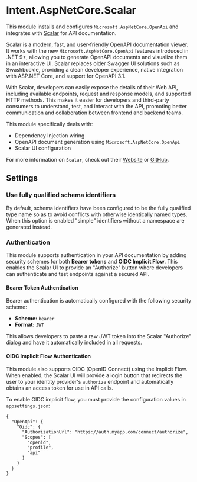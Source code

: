 ﻿# Intent.AspNetCore.Scalar

This module installs and configures `Microsoft.AspNetCore.OpenApi` and integrates with [Scalar](https://scalar.com/) for API documentation.

Scalar is a modern, fast, and user-friendly OpenAPI documentation viewer. It works with the new `Microsoft.AspNetCore.OpenApi` features introduced in .NET 9+, allowing you to generate OpenAPI documents and visualize them in an interactive UI. Scalar replaces older Swagger UI solutions such as Swashbuckle, providing a clean developer experience, native integration with ASP.NET Core, and support for OpenAPI 3.1. 

With Scalar, developers can easily expose the details of their Web API, including available endpoints, request and response models, and supported HTTP methods. This makes it easier for developers and third-party consumers to understand, test, and interact with the API, promoting better communication and collaboration between frontend and backend teams.

This module specifically deals with:

- Dependency Injection wiring
- OpenAPI document generation using `Microsoft.AspNetCore.OpenApi`
- Scalar UI configuration

For more information on `Scalar`, check out their [Website](https://scalar.com/) or [GitHub](https://github.com/scalar/scalar).

## Settings

### Use fully qualified schema identifiers

By default, schema identifiers have been configured to be the fully qualified type name so as to avoid conflicts with otherwise identically named types. When this option is enabled "simple" identifiers without a namespace are generated instead.

### Authentication

This module supports authentication in your API documentation by adding security schemes for both **Bearer tokens** and **OIDC Implicit Flow**. This enables the Scalar UI to provide an "Authorize" button where developers can authenticate and test endpoints against a secured API.

#### Bearer Token Authentication

Bearer authentication is automatically configured with the following security scheme:

- **Scheme:** `bearer`
- **Format:** `JWT`

This allows developers to paste a raw JWT token into the Scalar "Authorize" dialog and have it automatically included in all requests.

#### OIDC Implicit Flow Authentication

This module also supports OIDC (OpenID Connect) using the Implicit Flow. When enabled, the Scalar UI will provide a login button that redirects the user to your identity provider's `authorize` endpoint and automatically obtains an access token for use in API calls.

To enable OIDC implicit flow, you must provide the configuration values in `appsettings.json`:

```jsonc
{
  "OpenApi": {
    "Oidc": {
      "AuthorizationUrl": "https://auth.myapp.com/connect/authorize",
      "Scopes": [
        "openid",
        "profile",
        "api"
      ]
    }
  }
}
